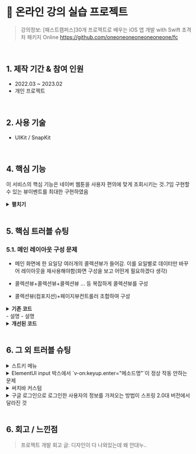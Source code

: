 # :pushpin: 온라인 강의 실습 프로젝트
>강의정보: [패스트캠퍼스]30개 프로젝트로 배우는 iOS 앱 개발 with Swift 초격차 패키지 Online
>https://github.com/oneoneoneoneoneoneone/fc

</br>

## 1. 제작 기간 & 참여 인원
- 2022.03 ~ 2023.02
- 개인 프로젝트

</br>

## 2. 사용 기술
- UIKit / SnapKit


</br>

## 4. 핵심 기능
이 서비스의 핵심 기능은 네이버 웹툰을 사용자 편의에 맞게 조회시키는 것..?임
구현할 수 있는 뷰이벤트를 최대한 구현하였음

<details>
<summary><b>펼치기</b></summary>
<div markdown="1">

### 4.1. 화면 흐름
![](스토리보드 이미지 첨부)

### 4.2. API 조회
- **앱 최초 로드 시 네이버 책&영화 OPEN API를 조회하여 데이터를 구성했습니다.**
  - 책 링크
  - 북 링크
  
- **URL 통신** :pushpin: [코드 확인](링크)
  - Entities 형식에 맞게 파싱

- **User Default로 저장** :pushpin: [코드 확인](링크)
  - 로컬데이터 사용. 두번째 사용부터 로딩 없음

### 4.3. ViewController

- **오토 레이아웃 - SnapKit** :pushpin: [코드 확인]()
  - 스넵킷을 이용하여 화면 레이아웃 구성

- **적합한, 다양한 뷰컨트롤러 이용?** :pushpin: [코드 확인]()
  - ㅎㅎ.... 콜렉션뷰.. 테이블뷰.. 어쩌고
  - 재사용을 고려하여..

### 4.4. Service


### 4.5. Repository


</div>
</details>

</br>

## 5. 핵심 트러블 슈팅
### 5.1. 메인 레이아웃 구성 문제
- 메인 화면에 한 요일당 여러개의 콜렉션뷰가 들어감. 이를 요일별로 데이터만 바꾸어 레이아웃을 재사용해야함(화면 구성을 보고 어떤게 필요하겠다 생각)

- 콜렉션뷰+콜렉션뷰+콜렉션뷰 ... 등 복잡하게 콜렉션뷰를 구성

- 콜렉션뷰(컴포지션)+페이지뷰컨트롤러 조합하여 구성

<details>
<summary><b>기존 코드</b></summary>
<div markdown="1">

~~~java

~~~
  
</div>
</details>
- 설명
- 설명

<details>
<summary><b>개선된 코드</b></summary>
<div markdown="1">
  
~~~java

~~~
  
</div>
</details>

</br>

## 6. 그 외 트러블 슈팅
<details>
<summary>스트키 메뉴</summary>
<div markdown="1">
- 조가태요
</div>
</details>

<details>
<summary>ElementUI input 박스에서 `v-on:keyup.enter="메소드명"`이 정상 작동 안하는 문제</summary>
<div markdown="1">
  - `v-on:keyup.enter.native=""` 와 같이 .native 추가로 해결
</div>
</details>

<details>
<summary>써치바 커스텀</summary>
<div markdown="1">
  
  ```jsx
    $ npm run dev
    npm ERR! path C:\Users\integer\IdeaProjects\pilot\package.json
    npm ERR! code ENOENT
    npm ERR! errno -4058
    npm ERR! syscall open
    npm ERR! enoent ENOENT: no such file or directory, open 'C:\Users\integer\IdeaProjects\pilot\package.json'
    npm ERR! enoent This is related to npm not being able to find a file.
    npm ERR! enoent
    npm ERR! A complete log of this run can be found in:
    npm ERR!     C:\Users\integer\AppData\Roaming\npm-cache\_logs\2019-02-25T01_23_19_131Z-debug.log
  ```
  
  - 단순히 npm run dev/build 명령을 입력한 경로가 문제였다.

</details> 
  
<details>
<summary> 구글 로그인으로 로그인한 사용자의 정보를 가져오는 방법이 스프링 2.0대 버전에서 달라진 것</summary>
<div markdown="1">
  
  - 1.5대 버전에서는 Controller의 인자로 Principal을 넘기면 principal.getName(0에서 바로 꺼내서 쓸 수 있었는데, 2.0대 버전에서는 principal.getName()의 경우 principal 객체.toString()을 반환한다.
    - 1.5대 버전에서 principal을 사용하는 경우
    - 아래와 같이 사용했다면,
    ```jsx
    @RequestMapping("/sso/user")
    @SuppressWarnings("unchecked")
    public Map<String, String> user(Principal principal) {
        if (principal != null) {
            OAuth2Authentication oAuth2Authentication = (OAuth2Authentication) principal;
            Authentication authentication = oAuth2Authentication.getUserAuthentication();
            Map<String, String> details = new LinkedHashMap<>();
            details = (Map<String, String>) authentication.getDetails();
            logger.info("details = " + details);  // id, email, name, link etc.
            Map<String, String> map = new LinkedHashMap<>();
            map.put("email", details.get("email"));
            return map;
        }
        return null;
    }
    ```
    - 2.0대 버전에서는
    - 아래와 같이 principal 객체의 내용을 꺼내 쓸 수 있다.
    ```jsx
    UsernamePasswordAuthenticationToken token =
                    (UsernamePasswordAuthenticationToken) SecurityContextHolder
                            .getContext().getAuthentication();
            Map<String, Object> map = (Map<String, Object>) token.getPrincipal();
            String email = String.valueOf(map.get("email"));
            post.setMember(memberRepository.findByEmail(email));
    ```
        
</div>
</details> 
    
</br>
  
## 6. 회고 / 느낀점
>프로젝트 개발 회고 글:
>디자인이 다 나와있는데 왜 안대누..
